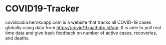 # COVID19-Tracker
covidcudia.herokuapp.com is a website that tracks all COVID-19 cases globally using data from https://covid19.mathdro.id/api. It is able to pull real time data and give back feedback on number of active cases, recoveries, and deaths.



